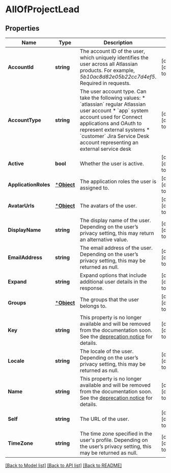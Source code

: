# AllOfProjectLead

## Properties
Name | Type | Description | Notes
------------ | ------------- | ------------- | -------------
**AccountId** | **string** | The account ID of the user, which uniquely identifies the user across all Atlassian products. For example, *5b10ac8d82e05b22cc7d4ef5*. Required in requests. | [optional] [default to null]
**AccountType** | **string** | The user account type. Can take the following values:   *  &#x60;atlassian&#x60; regular Atlassian user account  *  &#x60;app&#x60; system account used for Connect applications and OAuth to represent external systems  *  &#x60;customer&#x60; Jira Service Desk account representing an external service desk | [optional] [default to null]
**Active** | **bool** | Whether the user is active. | [optional] [default to null]
**ApplicationRoles** | [***Object**](.md) | The application roles the user is assigned to. | [optional] [default to null]
**AvatarUrls** | [***Object**](.md) | The avatars of the user. | [optional] [default to null]
**DisplayName** | **string** | The display name of the user. Depending on the user’s privacy setting, this may return an alternative value. | [optional] [default to null]
**EmailAddress** | **string** | The email address of the user. Depending on the user’s privacy setting, this may be returned as null. | [optional] [default to null]
**Expand** | **string** | Expand options that include additional user details in the response. | [optional] [default to null]
**Groups** | [***Object**](.md) | The groups that the user belongs to. | [optional] [default to null]
**Key** | **string** | This property is no longer available and will be removed from the documentation soon. See the [deprecation notice](https://developer.atlassian.com/cloud/jira/platform/deprecation-notice-user-privacy-api-migration-guide/) for details. | [optional] [default to null]
**Locale** | **string** | The locale of the user. Depending on the user’s privacy setting, this may be returned as null. | [optional] [default to null]
**Name** | **string** | This property is no longer available and will be removed from the documentation soon. See the [deprecation notice](https://developer.atlassian.com/cloud/jira/platform/deprecation-notice-user-privacy-api-migration-guide/) for details. | [optional] [default to null]
**Self** | **string** | The URL of the user. | [optional] [default to null]
**TimeZone** | **string** | The time zone specified in the user&#x27;s profile. Depending on the user’s privacy setting, this may be returned as null. | [optional] [default to null]

[[Back to Model list]](../README.md#documentation-for-models) [[Back to API list]](../README.md#documentation-for-api-endpoints) [[Back to README]](../README.md)

